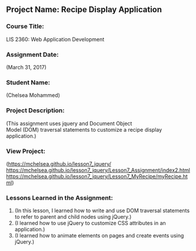 ## Project Name:  Recipe Display Application

### Course Title:
LIS 2360:  Web Application Development

### Assignment Date:  
(March 31, 2017)

### Student Name:  
(Chelsea Mohammed)

### Project Description:
(This assignment uses jquery and Document Object	
Model (DOM) traversal statements to customize a recipe display application.)

### View Project:
(https://mchelsea.github.io/lesson7_jquery/
https://mchelsea.github.io/lesson7_jquery/Lesson7_Assignment/index2.html
https://mchelsea.github.io/lesson7_jquery/Lesson7_MyRecipe/myRecipe.html)

### Lessons Learned in the Assignment:
1. (In this lesson, I learned how to write and use DOM traversal statements to refer to parent and child nodes using jQuery.)
2. (I learned how to use jQuery to customize CSS attributes in an application.)
3. (I learned how to animate elements on pages and create events using jQuery.)
